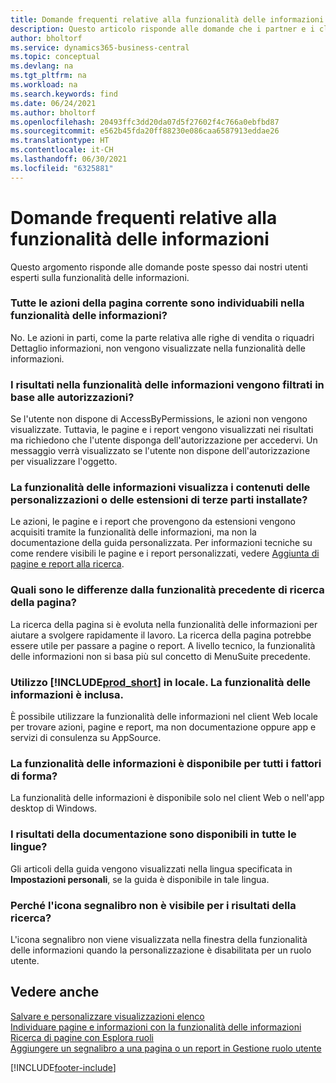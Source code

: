 ```yaml
---
title: Domande frequenti relative alla funzionalità delle informazioni
description: Questo articolo risponde alle domande che i partner e i clienti spesso chiedono sulla funzionalità delle informazioni.
author: bholtorf
ms.service: dynamics365-business-central
ms.topic: conceptual
ms.devlang: na
ms.tgt_pltfrm: na
ms.workload: na
ms.search.keywords: find
ms.date: 06/24/2021
ms.author: bholtorf
ms.openlocfilehash: 20493ffc3dd20da07d5f27602f4c766a0ebfbd87
ms.sourcegitcommit: e562b45fda20ff88230e086caa6587913eddae26
ms.translationtype: HT
ms.contentlocale: it-CH
ms.lasthandoff: 06/30/2021
ms.locfileid: "6325881"
---
```

# <a name="tell-me-faq"></a>Domande frequenti relative alla funzionalità delle informazioni
Questo argomento risponde alle domande poste spesso dai nostri utenti esperti sulla funzionalità delle informazioni.

### <a name="are-all-actions-from-my-current-page-discoverable-in-tell-me"></a>Tutte le azioni della pagina corrente sono individuabili nella funzionalità delle informazioni?
No. Le azioni in parti, come la parte relativa alle righe di vendita o riquadri Dettaglio informazioni, non vengono visualizzate nella funzionalità delle informazioni.

### <a name="are-the-results-in-tell-me-filtered-by-permissions"></a>I risultati nella funzionalità delle informazioni vengono filtrati in base alle autorizzazioni?
Se l'utente non dispone di AccessByPermissions, le azioni non vengono visualizzate. Tuttavia, le pagine e i report vengono visualizzati nei risultati ma richiedono che l'utente disponga dell'autorizzazione per accedervi. Un messaggio verrà visualizzato se l'utente non dispone dell'autorizzazione per visualizzare l'oggetto.

### <a name="does-tell-me-display-content-from-my-customizations-or-installed-third-party-extensions"></a>La funzionalità delle informazioni visualizza i contenuti delle personalizzazioni o delle estensioni di terze parti installate?
Le azioni, le pagine e i report che provengono da estensioni vengono acquisiti tramite la funzionalità delle informazioni, ma non la documentazione della guida personalizzata. Per informazioni tecniche su come rendere visibili le pagine e i report personalizzati, vedere [Aggiunta di pagine e report alla ricerca](/dynamics365/business-central/dev-itpro/developer/devenv-al-menusuite-functionality).

### <a name="what-makes-this-different-from-what-was-previously-known-as-page-search"></a>Quali sono le differenze dalla funzionalità precedente di ricerca della pagina?
La ricerca della pagina si è evoluta nella funzionalità delle informazioni per aiutare a svolgere rapidamente il lavoro. La ricerca della pagina potrebbe essere utile per passare a pagine o report. A livello tecnico, la funzionalità delle informazioni non si basa più sul concetto di MenuSuite precedente.

### <a name="i-use-on-premises-prod_short-does-that-include-tell-me"></a>Utilizzo [!INCLUDE[prod_short](includes/prod_short.md)] in locale. La funzionalità delle informazioni è inclusa.
È possibile utilizzare la funzionalità delle informazioni nel client Web locale per trovare azioni, pagine e report, ma non documentazione oppure app e servizi di consulenza su AppSource.

### <a name="is-tell-me-available-for-all-form-factors"></a>La funzionalità delle informazioni è disponibile per tutti i fattori di forma?
La funzionalità delle informazioni è disponibile solo nel client Web o nell'app desktop di Windows.

### <a name="are-the-documentation-results-available-in-any-language"></a>I risultati della documentazione sono disponibili in tutte le lingue?
Gli articoli della guida vengono visualizzati nella lingua specificata in **Impostazioni personali**, se la guida è disponibile in tale lingua.

### <a name="why-dont-i-see-a-bookmark-icon-for-my-search-results"></a>Perché l'icona segnalibro non è visibile per i risultati della ricerca?
L'icona segnalibro non viene visualizzata nella finestra della funzionalità delle informazioni quando la personalizzazione è disabilitata per un ruolo utente.


## <a name="see-also"></a>Vedere anche  
[Salvare e personalizzare visualizzazioni elenco](ui-views.md)  
[Individuare pagine e informazioni con la funzionalità delle informazioni](ui-search.md)  
[Ricerca di pagine con Esplora ruoli](ui-role-explorer.md)  
[Aggiungere un segnalibro a una pagina o un report in Gestione ruolo utente](ui-bookmarks.md)


[!INCLUDE[footer-include](includes/footer-banner.md)]